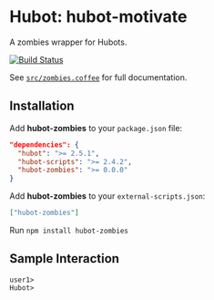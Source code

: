 # Hubot: hubot-motivate

A zombies wrapper for Hubots.

[![Build Status](https://travis-ci.org/hubot-scripts/hubot-zombies.png)](https://travis-ci.org/hubot-scripts/hubot-zombies)

See [`src/zombies.coffee`](src/zombies.coffee) for full documentation.

## Installation

Add **hubot-zombies** to your `package.json` file:

```json
"dependencies": {
  "hubot": ">= 2.5.1",
  "hubot-scripts": ">= 2.4.2",
  "hubot-zombies": ">= 0.0.0"
}
```

Add **hubot-zombies** to your `external-scripts.json`:

```json
["hubot-zombies"]
```

Run `npm install hubot-zombies`

## Sample Interaction

```
user1> 
Hubot> 

```
